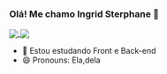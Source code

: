 ### Olá! Me chamo Ingrid Sterphane 👋

<a href="https://github.com/anuraghazra/github-readme-stats">
  <img align="center" src="https://github-readme-stats.vercel.app/api?username=anuraghazra&show_icons=true&theme=transparent" /> </a>


<a href="https://github.com/anuraghazra/github-readme-stats)">
  <img align="center" src="https://github-readme-stats.vercel.app/api/top-langs/?username=anuraghazra&layout=compact&theme=transparent" />
</a>


- 🌱 Estou estudando Front e Back-end
- 😄 Pronouns: Ela,dela

